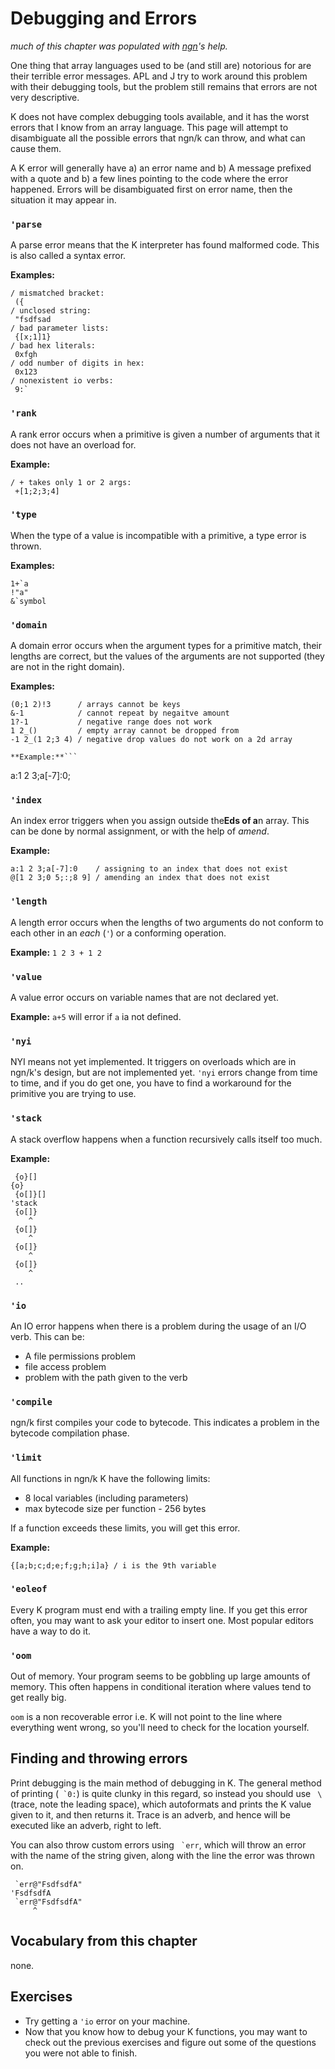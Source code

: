 # Debugging and Errors

*much of this chapter was populated with [ngn](https://ngn.bitbucket.io)'s help.*

One thing that array languages used to be (and still are) notorious for are their terrible error messages.
APL and J try to work around this problem with their debugging tools, but the problem still remains that errors are not very descriptive.

K does not have complex debugging tools available, and it has the worst errors that I know from an array language.
This page will attempt to disambiguate all the possible errors that ngn/k can throw, and what can cause them.

A K error will generally have a) an error name and b) A message prefixed with a quote and b) a few lines pointing to the code where the error happened.
Errors will be disambiguated first on error name, then the situation it may appear in.


### `'parse`
A parse error means that the K interpreter has found malformed code. This is also called a syntax error.

**Examples:**
```
/ mismatched bracket: 
 ({
/ unclosed string:
 "fsdfsad
/ bad parameter lists:
 {[x;1]1}
/ bad hex literals:
 0xfgh
/ odd number of digits in hex:
 0x123
/ nonexistent io verbs:
 9:`
```

### `'rank`
A rank error occurs when a primitive is given a number of arguments that it does not have an overload for.

**Example:**
```
/ + takes only 1 or 2 args: 
 +[1;2;3;4]
```

### `'type`
When the type of a value is incompatible with a primitive, a type error is thrown.

**Examples:**
```
1+`a
!"a"
&`symbol
```

### `'domain`
A domain error occurs when the argument types for a primitive match, their lengths are correct,
but the values of the arguments are not supported (they are not in the right domain).

**Examples:**
```
(0;1 2)!3      / arrays cannot be keys
&-1            / cannot repeat by negaitve amount
1?-1           / negative range does not work
1 2_()         / empty array cannot be dropped from
-1 2_(1 2;3 4) / negative drop values do not work on a 2d array

**Example:**```
```
a:1 2 3;a[-7]:0;


### `'index`
An index error triggers when you assign outside the**Eds of a**n array.
This can be done by normal assignment, or with the help of *amend*.

**Example:**
```
a:1 2 3;a[-7]:0    / assigning to an index that does not exist
@[1 2 3;0 5;:;8 9] / amending an index that does not exist
```

### `'length`
A length error occurs when the lengths of two arguments do not conform to each other in an *each* (`'`) or a conforming operation.

**Example:** `1 2 3 + 1 2`

### `'value`
A value error occurs on variable names that are not declared yet.

**Example:** `a+5` will error if `a` ia not defined.

### `'nyi`
NYI means not yet implemented. It triggers on overloads which are in ngn/k's design, but are not implemented yet.
`'nyi` errors change from time to time, and if you do get one, you have to find a workaround for
the primitive you are trying to use.

### `'stack`
A stack overflow happens when a function recursively calls itself too much.

**Example:**
```
 {o}[]
{o}
 {o[]}[]
'stack
 {o[]}
    ^
 {o[]}
    ^
 {o[]}
    ^
 {o[]}
    ^
 ..
```

### `'io`
An IO error happens when there is a problem during the usage of an I/O verb. This can be:
- A file permissions problem
- file access problem
- problem with the path given to the verb

### `'compile`
ngn/k first compiles your code to bytecode. This indicates a problem in the bytecode compilation phase.

### `'limit`
All functions in ngn/k K have the following limits:
- 8 local variables (including parameters)
- max bytecode size per function - 256 bytes

If a function exceeds these limits, you will get this error. 

**Example:**

```
{[a;b;c;d;e;f;g;h;i]a} / i is the 9th variable
```

### `'eoleof`
Every K program must end with a trailing empty line. If you get this error often, you may want to ask your editor to insert one. Most popular editors have a way to do it.

### `'oom`
Out of memory. Your program seems to be gobbling up large amounts of memory.
This often happens in conditional iteration where values tend to get really big.

`oom` is a non recoverable error i.e. K will not point to the line where everything went wrong, so you'll need to check for the location yourself.


## Finding and throwing errors
Print debugging is the main method of debugging in K. The general method of printing (`` `0:``) is quite clunky in this regard, so instead you should use <code>&nbsp;\\</code> (trace, note the leading space),
which autoformats and prints the K value given to it, and then returns it. Trace is an adverb, and hence will be executed like an adverb, right to left.

You can also throw custom errors using `` `err``, which will throw an error with the name of the string given, along with the line the error was thrown on.
```
 `err@"FsdfsdfA"
'FsdfsdfA
 `err@"FsdfsdfA"
     ^
```

## Vocabulary from this chapter
none.

## Exercises
- Try getting a `'io` error on your machine.
- Now that you know how to debug your K functions, you may want to check out the previous exercises and figure out some of the questions you were not able to finish.
